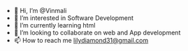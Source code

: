 - 👋 Hi, I’m @Vinmali
- 👀 I’m interested in Software Development 
- 🌱 I’m currently learning html
- 💞️ I’m looking to collaborate on web and App development 
- 📫 How to reach me lilydiamond31@gmail.com

<!---
Vinmali/Vinmali is a ✨ special ✨ repository because its `README.md` (this file) appears on your GitHub profile.
You can click the Preview link to take a look at your changes.
--->
